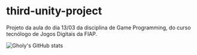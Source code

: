 # third-unity-project
Projeto da aula do dia 13/03 da disciplina de Game Programming, do curso tecnólogo de Jogos Digitais da FIAP.

![Gholy's GitHub stats](https://github-readme-stats.vercel.app/api?username=gholyra&theme=dark&show_icons=true)
